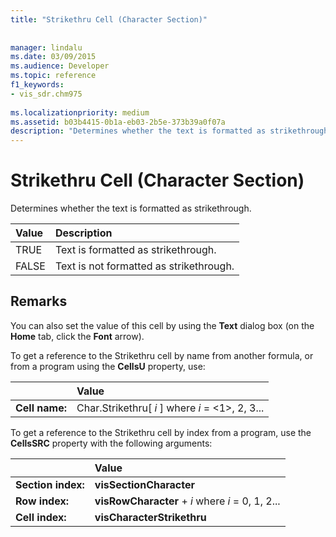 ```yaml
---
title: "Strikethru Cell (Character Section)"
 
 
manager: lindalu
ms.date: 03/09/2015
ms.audience: Developer
ms.topic: reference
f1_keywords:
- vis_sdr.chm975
 
ms.localizationpriority: medium
ms.assetid: b03b4415-0b1a-eb03-2b5e-373b39a0f07a
description: "Determines whether the text is formatted as strikethrough."
---
```


# Strikethru Cell (Character Section)

Determines whether the text is formatted as strikethrough.
  
|**Value**|**Description**|
|:-----|:-----|
|TRUE  <br/> |Text is formatted as strikethrough. |
|FALSE  <br/> |Text is not formatted as strikethrough. |
   
## Remarks

You can also set the value of this cell by using the **Text** dialog box (on the **Home** tab, click the **Font** arrow). 
  
To get a reference to the Strikethru cell by name from another formula, or from a program using the **CellsU** property, use: 
  
||Value |
|:-----|:-----|
|**Cell name:**  <br/> |Char.Strikethru[ *i*  ] where  *i*  = <1>, 2, 3... |
   
To get a reference to the Strikethru cell by index from a program, use the **CellsSRC** property with the following arguments: 
  
||Value |
|:-----|:-----|
|**Section index:**  <br/> |**visSectionCharacter** <br/> |
|**Row index:**  <br/> |**visRowCharacter** +  *i*  where  *i*  = 0, 1, 2... |
|**Cell index:**  <br/> |**visCharacterStrikethru** <br/> |
   

